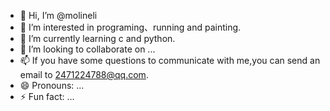 - 👋 Hi, I’m @molineli
- 👀 I’m interested in programing、running and painting.
- 🌱 I’m currently learning c and python.
- 💞️ I’m looking to collaborate on ...
- 📫 If you have some questions to communicate with me,you can send an email to 2471224788@qq.com.
- 😄 Pronouns: ...
- ⚡ Fun fact: ...

<!---
molineli/molineli is a ✨ special ✨ repository because its `README.md` (this file) appears on your GitHub profile.
You can click the Preview link to take a look at your changes.
--->
